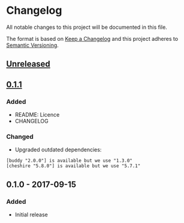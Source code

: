 # Changelog
All notable changes to this project will be documented in this file.

The format is based on [Keep a Changelog](http://keepachangelog.com/en/1.0.0/)
and this project adheres to [Semantic Versioning](http://semver.org/spec/v2.0.0.html).

## [Unreleased]

## [0.1.1]
### Added
- README: Licence
- CHANGELOG

### Changed
- Upgraded outdated dependencies:
```
[buddy "2.0.0"] is available but we use "1.3.0"
[cheshire "5.8.0"] is available but we use "5.7.1"
```

## 0.1.0 - 2017-09-15 
### Added
- Initial release

[Unreleased]: https://github.com/Yleisradio/http-kit-aws4/compare/v0.1.1...HEAD
[0.1.1]: https://github.com/Yleisradio/http-kit-aws4/compare/v0.1.0...v0.1.1
